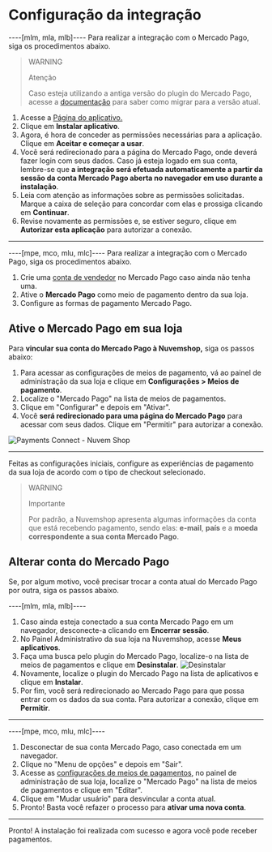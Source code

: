 # Configuração da integração

----[mlm, mla, mlb]----
Para realizar a integração com o Mercado Pago, siga os procedimentos abaixo. 

> WARNING
>
> Atenção
>
> Caso esteja utilizando a antiga versão do plugin do Mercado Pago, acesse a [documentação](/developers/pt/docs/nuvemshop/how-tos/migration) para saber como migrar para a versão atual.

1. Acesse a [Página do aplicativo.](https://www.nuvemshop.com.br/loja-aplicativos-nuvem/mercado-pago) 
2. Clique em **Instalar aplicativo**.
3. Agora, é hora de conceder as permissões necessárias para a aplicação. Clique em **Aceitar e começar a usar**.
4. Você será redirecionado para a página do Mercado Pago, onde deverá fazer login com seus dados. Caso já esteja logado em sua conta, lembre-se que **a integração será efetuada automaticamente a partir da sessão da conta Mercado Pago aberta no navegador em uso durante a instalação**.
5. Leia com atenção as informações sobre as permissões solicitadas. Marque a caixa de seleção para concordar com elas e prossiga clicando em **Continuar**.
6. Revise novamente as permissões e, se estiver seguro, clique em **Autorizar esta aplicação** para autorizar a conexão.

------------
----[mpe, mco, mlu, mlc]----
Para realizar a integração com o Mercado Pago, siga os procedimentos abaixo.

1. Crie uma [conta de vendedor](https://www.mercadopago[FAKER][URL][DOMAIN]/activities) no Mercado Pago caso ainda não tenha uma.
2. Ative o **Mercado Pago** como meio de pagamento dentro da sua loja.
3. Configure as formas de pagamento Mercado Pago.

## Ative o Mercado Pago em sua loja

Para **vincular sua conta do Mercado Pago à Nuvemshop,** siga os passos abaixo:

1. Para acessar as configurações de meios de pagamento, vá ao painel de administração da sua loja e clique em **Configurações > Meios de pagamento**.
2. Localize o "Mercado Pago" na lista de meios de pagamentos.
3. Clique em "Configurar" e depois em "Ativar".
4. Você **será redirecionado para uma página do Mercado Pago** para acessar com seus dados. Clique em "Permitir" para autorizar a conexão.

![Payments Connect - Nuvem Shop](/images/nuvemshop/nuvemshop_connect_1.gif)

------------

Feitas as configurações iniciais, configure as experiências de pagamento da sua loja de acordo com o tipo de checkout selecionado.

> WARNING
>
> Importante
>
> Por padrão, a Nuvemshop apresenta algumas informações da conta que está recebendo pagamento, sendo elas: **e-mail**, **país** e a **moeda correspondente a sua conta Mercado Pago**.

## Alterar conta do Mercado Pago

Se, por algum motivo, você precisar trocar a conta atual do Mercado Pago por outra, siga os passos abaixo.

----[mlm, mla, mlb]----
1. Caso ainda esteja conectado a sua conta Mercado Pago em um navegador, desconecte-a clicando em **Encerrar sessão**.
2. No Painel Administrativo da sua loja na Nuvemshop, acesse **Meus aplicativos**. 
3. Faça uma busca pelo plugin do Mercado Pago, localize-o na lista de meios de pagamentos e clique em **Desinstalar**.
   ![Desinstalar](/images/nuvemshop/desin-pt.gif)
4. Novamente, localize o plugin do Mercado Pago na lista de aplicativos e clique em **Instalar**.
5. Por fim, você será redirecionado ao Mercado Pago para que possa entrar com os dados da sua conta. Para autorizar a conexão, clique em **Permitir**.

------------
----[mpe, mco, mlu, mlc]----
1. Desconectar de sua conta Mercado Pago, caso conectada em um navegador.
2. Clique no "Menu de opções" e depois em "Sair".
3. Acesse as [configurações de meios de pagamentos](https://lojavirtualnuvem.com.br/admin/payments/), no painel de administração de sua loja, localize o "Mercado Pago" na lista de meios de pagamentos e clique em "Editar".
4. Clique em "Mudar usuário" para desvincular a conta atual.
5. Pronto! Basta você refazer o processo para **ativar uma nova conta**.

------------

Pronto! A instalação foi realizada com sucesso e agora você pode receber pagamentos.